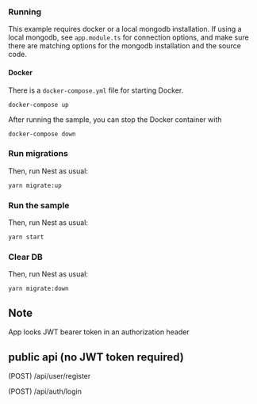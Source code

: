 ### Running

This example requires docker or a local mongodb installation.  If using a local mongodb, see `app.module.ts` for connection options, and make sure there are matching options for the mongodb installation and the source code.

#### Docker

There is a `docker-compose.yml` file for starting Docker.

`docker-compose up`

After running the sample, you can stop the Docker container with

`docker-compose down`

### Run migrations

Then, run Nest as usual:

`yarn migrate:up`
### Run the sample

Then, run Nest as usual:

`yarn start`

### Clear DB

Then, run Nest as usual:

`yarn migrate:down`

## Note
App looks JWT bearer token in an authorization header

## public api (no JWT token required)
(POST)  /api/user/register

(POST)  /api/auth/login
